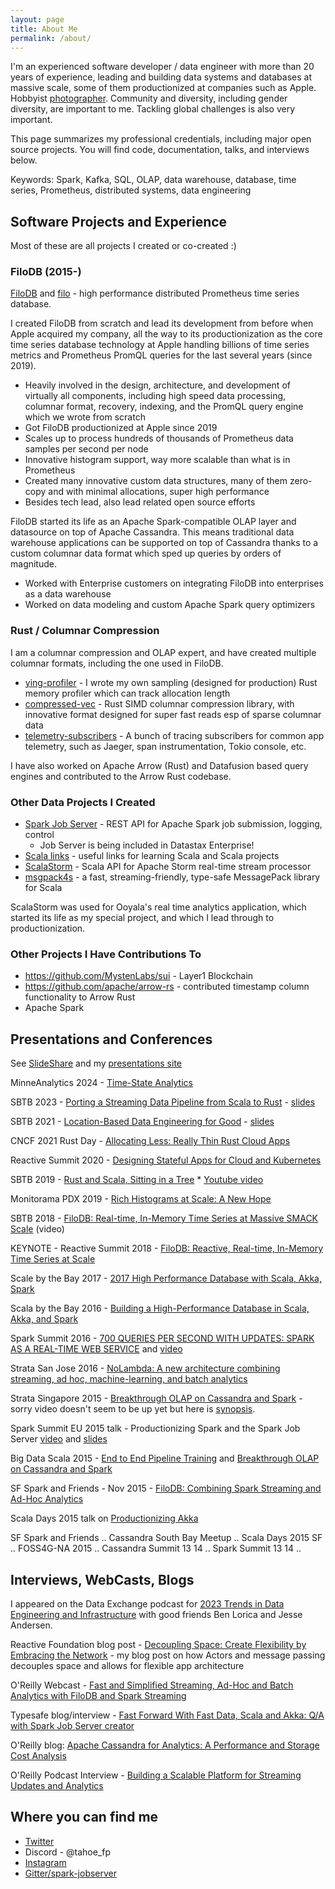 ```yaml
---
layout: page
title: About Me
permalink: /about/
---
```


I'm an experienced software developer / data engineer with more than 20 years of experience, leading and building data systems and databases at massive scale, some of them productionized at companies such as Apple.
Hobbyist [photographer](https://www.instagram.com/platypus.arts/).  Community and diversity, including gender diversity, are important to me.
Tackling global challenges is also very important.

This page summarizes my professional credentials, including major open source projects.  You will find code, documentation, talks, and interviews below.

Keywords: Spark, Kafka, SQL, OLAP, data warehouse, database, time series, Prometheus, distributed systems, data engineering

## Software Projects and Experience

Most of these are all projects I created or co-created :)

### FiloDB (2015-)

[FiloDB](http://github.com/filodb/FiloDB) and [filo](http://github.com/velvia/filo) - high performance distributed Prometheus time series database.

I created FiloDB from scratch and lead its development from before when Apple acquired my company, all the way
to its productionization as the core time series database technology at Apple handling billions of time series
metrics and Prometheus PromQL queries for the last several years (since 2019).

- Heavily involved in the design, architecture, and development of virtually all components, including high speed data processing, columnar format, recovery, indexing, and the PromQL query engine which we wrote from scratch
- Got FiloDB productionized at Apple since 2019
- Scales up to process hundreds of thousands of Prometheus data samples per second per node
- Innovative histogram support, way more scalable than what is in Prometheus
- Created many innovative custom data structures, many of them zero-copy and with minimal allocations, super high performance
- Besides tech lead, also lead related open source efforts

FiloDB started its life as an Apache Spark-compatible OLAP layer and datasource on top of Apache Cassandra.  This means traditional data warehouse applications can be supported on top of Cassandra thanks to a custom columnar data format which sped up queries by orders of magnitude.
- Worked with Enterprise customers on integrating FiloDB into enterprises as a data warehouse
- Worked on data modeling and custom Apache Spark query optimizers

### Rust / Columnar Compression

I am a columnar compression and OLAP expert, and have created multiple columnar formats, including the one used in FiloDB.

* [ying-profiler](https://github.com/velvia/ying-profiler) - I wrote my own sampling (designed for production) Rust memory profiler which can track allocation length
* [compressed-vec](https://github.com/velvia/compressed-vec) - Rust SIMD columnar compression library, with innovative format designed for super fast reads esp of sparse columnar data
* [telemetry-subscribers](https://github.com/velvia/telemetry-subscribers) - A bunch of tracing subscribers for common app telemetry, such as Jaeger, span instrumentation, Tokio console, etc.

I have also worked on Apache Arrow (Rust) and Datafusion based query engines and contributed to the Arrow Rust codebase.

### Other Data Projects I Created

* [Spark Job Server](http://github.com/spark-jobserver/spark-jobserver) - REST API for Apache Spark job submission, logging, control
    * Job Server is being included in Datastax Enterprise!
* [Scala links](http://github.com/velvia/links) - useful links for learning Scala and Scala projects
* [ScalaStorm](http://github.com/velvia/ScalaStorm) - Scala API for Apache Storm real-time stream processor
* [msgpack4s](http://github.com/velvia/msgpack4s) - a fast, streaming-friendly, type-safe MessagePack library for Scala

ScalaStorm was used for Ooyala's real time analytics application, which started its life as my special project, and which I lead through to productionization.

### Other Projects I Have Contributions To

* https://github.com/MystenLabs/sui - Layer1 Blockchain
* https://github.com/apache/arrow-rs - contributed timestamp column functionality to Arrow Rust
* Apache Spark

## Presentations and Conferences

See [SlideShare](http://www.slideshare.net/evanchan2) and my [presentations site](http://velvia.github.io/presentations)

MinneAnalytics 2024 - [Time-State Analytics](https://www.slideshare.net/slideshow/time-state-analytics-minneanalytics-2024-talk/27017563)

SBTB 2023 - [Porting a Streaming Data Pipeline from Scala to Rust](https://www.youtube.com/watch?v=qJ3C3YP58Os&list=PLNESult6cnOlHK5bRvdT8f2UnoyZ9TfKW&index=18) - [slides](https://velvia.github.io/presentations/2023-conviva-scala-to-rust/index.html#1)

SBTB 2021 - [Location-Based Data Engineering for Good](https://www.youtube.com/watch?v=dzNDrxVNjLk) - [slides](http://velvia.github.io/presentations/2021-lbs-data-eng-for-good-pyspark/index.html#1)

CNCF 2021 Rust Day - [Allocating Less: Really Thin Rust Cloud Apps](http://velvia.github.io/presentations/2021-cncf-rustday-alloc-less/index.html)

Reactive Summit 2020 - [Designing Stateful Apps for Cloud and Kubernetes](https://www.slideshare.net/EvanChan2/designing-stateful-apps-for-cloud-and-kubernetes)

SBTB 2019 - [Rust and Scala, Sitting in a Tree](http://velvia.github.io/presentations/2019-sbtb-rust-scala/#1)
    * [Youtube video](https://www.youtube.com/watch?v=bKfkGYdg6zE)

Monitorama PDX 2019 - [Rich Histograms at Scale: A New Hope](https://www.slideshare.net/EvanChan2/histograms-at-scale-monitorama-2019)

SBTB 2018 - [FiloDB: Real-time, In-Memory Time Series at Massive SMACK Scale](https://www.youtube.com/watch?v=EkIZPZbMoNE) (video)

KEYNOTE - Reactive Summit 2018 - [FiloDB: Reactive, Real-time, In-Memory Time Series at Scale](https://www.slideshare.net/EvanChan2/filodb-reactive-realtime-inmemory-time-series-at-scale)

Scale by the Bay 2017 - [2017 High Performance Database with Scala, Akka, Spark](https://www.slideshare.net/EvanChan2/2017-high-performance-database-with-scala-akka-spark)

Scala by the Bay 2016 - [Building a High-Performance Database in Scala, Akka, and Spark](http://www.slideshare.net/EvanChan2/building-a-highperformance-database-with-scala-akka-and-spark)

Spark Summit 2016 - [700 QUERIES PER SECOND WITH UPDATES: SPARK AS A REAL-TIME WEB SERVICE](http://www.slideshare.net/SparkSummit/700-queries-per-second-with-updates-spark-as-a-realtime-web-service) and [video](https://youtu.be/nAX53vQy9AQ)

Strata San Jose 2016 - [NoLambda: A new architecture combining streaming, ad hoc, machine-learning, and batch analytics](http://conferences.oreilly.com/strata/hadoop-big-data-ca/public/schedule/detail/46818)

Strata Singapore 2015 - [Breakthrough OLAP on Cassandra and Spark](http://velvia.github.io/presentations/2015-breakthrough-olap-cass-spark) - sorry video doesn't seem to be up yet but here is [synopsis](http://conferences.oreilly.com/strata/big-data-conference-sg-2015/public/schedule/detail/44794).

Spark Summit EU 2015 talk - Productionizing Spark and the Spark Job Server [video](https://www.youtube.com/watch?v=kQGS_6TxfTk&list=PL-x35fyliRwi8TqkQ_dZjoNSkUWkcl01e&index=6) and [slides](https://t.co/bhKKfWgopt)

Big Data Scala 2015 - [End to End Pipeline Training](http://bit.ly/pipeline-slides) and [Breakthrough OLAP on Cassandra and Spark](http://velvia.github.io/presentations/2015-breakthrough-olap-cass-spark)

SF Spark and Friends - Nov 2015 - [FiloDB: Combining Spark Streaming and Ad-Hoc Analytics](http://velvia.github.io/presentations/2015-filodb-spark-streaming)

Scala Days 2015 talk on [Productionizing Akka](https://www.parleys.com/tutorial/akka-production-why-how)

SF Spark and Friends .. Cassandra South Bay Meetup .. Scala Days 2015 SF .. FOSS4G-NA 2015 .. Cassandra Summit 13 14 .. Spark Summit 13 14 ..

## Interviews, WebCasts, Blogs

I appeared on the Data Exchange podcast for [2023 Trends in Data Engineering and Infrastructure](https://thedataexchange.media/2023-trends-in-data) with good friends Ben Lorica and Jesse Andersen.

Reactive Foundation blog post - [Decoupling Space: Create Flexibility by Embracing the Network](https://www.reactive.foundation/post/decouple-space-the-reactive-principles-explained) - my blog post on how Actors and message passing decouples space and allows for flexible app architecture

O'Reilly Webcast - [Fast and Simplified Streaming, Ad-Hoc and Batch Analytics with FiloDB and Spark Streaming](http://www.oreilly.com/pub/e/3652)

Typesafe blog/interview - [Fast Forward With Fast Data, Scala and Akka: Q/A with Spark Job Server creator](https://t.co/YUCdpUTqyg)

O'Reilly blog: [Apache Cassandra for Analytics: A Performance and Storage Cost Analysis](https://www.oreilly.com/ideas/apache-cassandra-for-analytics-a-performance-and-storage-analysis)

O'Reilly Podcast Interview - [Building a Scalable Platform for Streaming Updates and Analytics](https://www.oreilly.com/ideas/building-a-scalable-platform-for-streaming-updates-and-analytics)

## Where you can find me

* [Twitter](https://twitter.com/Evanfchan)
* Discord - @tahoe_fp
* [Instagram](https://instagram.com/platypus.arts)
* [Gitter/spark-jobserver](https://gitter.im/spark-jobserver/spark-jobserver)


